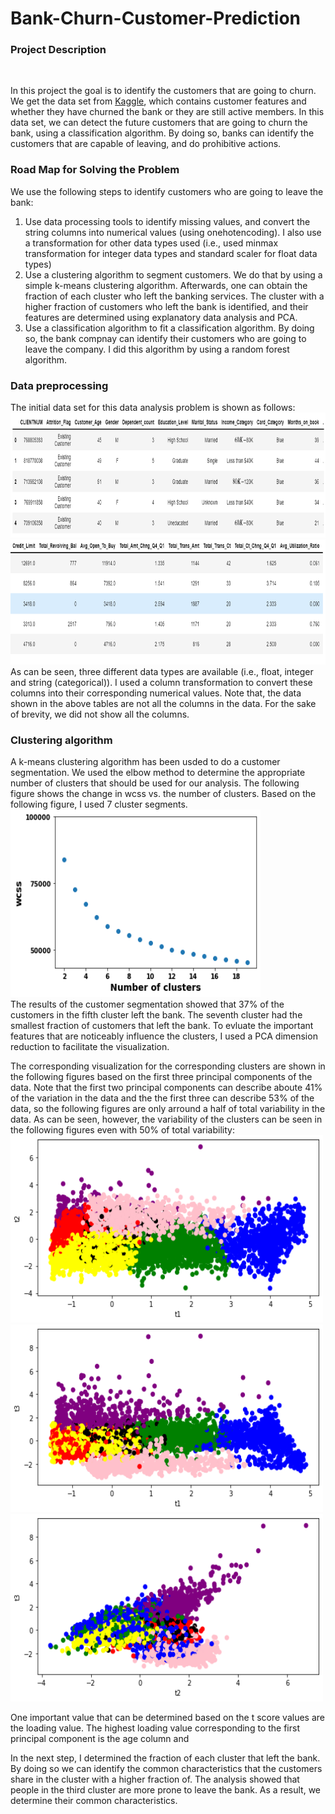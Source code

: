 # Bank-Churn-Customer-Prediction
<h3> Project Description</h3><br>
<p> In this project the goal is to identify the customers that are going to churn. We get the data set from <a href=https://www.kaggle.com/datasets/sakshigoyal7/credit-card-customers>Kaggle</a>, which contains customer features and whether they have churned the bank or they are still active members. In this data set, we can detect the future customers that are going to churn the bank, using a classification algorithm. By doing so, banks can identify the customers that are capable of leaving, and do prohibitive actions. </p>
<h3>Road Map for Solving the Problem</h3>
<p> We use the following steps to identify customers who are going to leave the bank:<br>
  <ol>
    <li> Use data processing tools to identify missing values, and convert the string columns into numerical values (using onehotencoding). I also use a transformation for other data types used (i.e., used minmax transformation for integer data types and standard scaler for float data types)</li>
    <li>Use a clustering algorithm to segment customers. We do that by using a simple k-means clustering algorithm. Afterwards, one can obtain the fraction of each cluster who left the banking services. The cluster with a higher fraction of customers who left the bank is identified, and their features are determined using explanatory data analysis and PCA. </li>
    <li>Use a classification algorithm to fit a classification algorithm. By doing so, the bank compnay can identify their customers who are going to leave the company. I did this algorithm by using a random forest algorithm.</li>
    
  </ol>
<h3> Data preprocessing </h3>
<p> The initial data set for this data analysis problem is shown as follows:<br>
  <img src='https://github.com/kaveh7293/Bank-Churn-Customer-Prediction/blob/main/Screenshot%202022-07-11%20140037.png' width="850" height="200"><br>
  <img src='https://github.com/kaveh7293/Bank-Churn-Customer-Prediction/blob/main/Screenshot%202022-07-11%20140723.png' width="850" height="200"><br>
  As can be seen, three different data types are available (i.e., float, integer and string (categorical)). I used a column transformation to convert these columns into their corresponding numerical values. Note that, the data shown in the above tables are not all the columns in the data. For the sake of brevity, we did not show all the columns. 
  
</p>
<h3> Clustering algorithm</h3>
<p> A k-means clustering algorithm has been usded to do a customer segmentation. We used the elbow method to determine the appropriate number of clusters that should be used for our analysis. The following figure shows the change in wcss vs. the number of clusters. Based on the following figure, I used 7 cluster segments.<br>
<img src='https://github.com/kaveh7293/Bank-Churn-Customer-Prediction/blob/main/download2.png' width="400" height="300"><br>
The results of the customer segmentation showed that 37% of the customers in the fifth cluster left the bank. The seventh cluster had the smallest fraction of customers that left the bank. To evluate the important features that are noticeably influence the clusters, I used a PCA dimension reduction to  facilitate the visualization.
  
  The corresponding visualization for the corresponding clusters are shown in the following figures based on the first three principal components of the data. Note that the first two principal components can describe aboute 41% of the variation in the data and the the first three can describe 53% of the data, so the following figures are only arround a half of total variability in the data. As can be seen, however, the variability of the clusters can be seen in the following figures even with 50% of total variability:<br>
<img src='https://github.com/kaveh7293/Bank-Churn-Customer-Prediction/blob/main/t1_t2.png' width="500" height="300"><br>
<img src='https://github.com/kaveh7293/Bank-Churn-Customer-Prediction/blob/main/t3_t1.png' width="500" height="300"><br>
<img src='https://github.com/kaveh7293/Bank-Churn-Customer-Prediction/blob/main/t3_t2.png' width="500" height="300"><br>

  One important value that can be determined based on the t score values are the loading value. The highest loading value corresponding to the first principal component is the age column and 
  
  In the next step, I determined the fraction of each cluster that left the bank. By doing so we can identify the common characteristics that the customers share in the cluster with a higher fraction of. The analysis showed that people in the third cluster are more prone to leave the bank. As a result, we determine their common characteristics.
</p>
